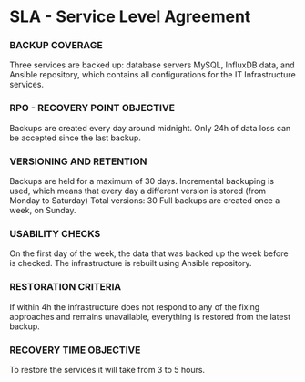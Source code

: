 # SLA - Service Level Agreement

### BACKUP COVERAGE

Three services are backed up: database servers MySQL, InfluxDB data, and Ansible repository, which contains all configurations for the IT Infrastructure services.

### RPO - RECOVERY POINT OBJECTIVE

Backups are created every day around midnight. Only 24h of data loss can be accepted since the last backup.

### VERSIONING AND RETENTION

Backups are held for a maximum of 30 days.
Incremental backuping is used, which means that every day a different version is stored (from Monday to Saturday)
Total versions: 30
Full backups are created once a week, on Sunday.

### USABILITY CHECKS

On the first day of the week, the data that was backed up the week before is checked. The infrastructure is rebuilt using Ansible repository.

### RESTORATION CRITERIA

If within 4h the infrastructure does not respond to any of the fixing approaches and remains unavailable, everything is restored from the latest backup.

### RECOVERY TIME OBJECTIVE

To restore the services it will take from 3 to 5 hours.
